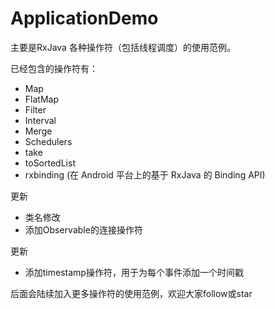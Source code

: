 # ApplicationDemo

主要是RxJava 各种操作符（包括线程调度）的使用范例。

已经包含的操作符有：
- Map
- FlatMap
- Filter
- Interval
- Merge
- Schedulers
- take
- toSortedList
- rxbinding (在 Android 平台上的基于 RxJava 的 Binding API)

更新

- 类名修改
- 添加Observable的连接操作符

更新

- 添加timestamp操作符，用于为每个事件添加一个时间戳

后面会陆续加入更多操作符的使用范例，欢迎大家follow或star
